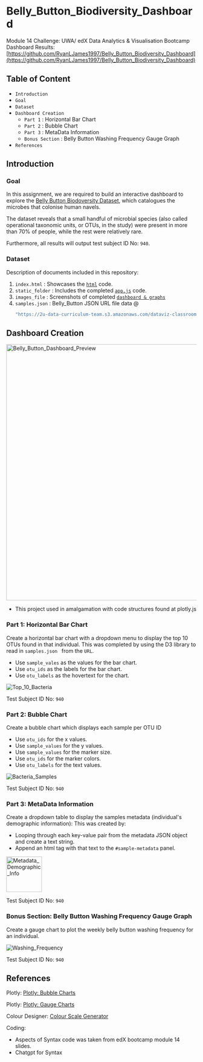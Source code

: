 # Belly_Button_Biodiversity_Dashboard
Module 14 Challenge: UWA/ edX Data Analytics & Visualisation Bootcamp
Dashboard Results: [https://github.com/RyanLJames1997/Belly_Button_Biodiversity_Dashboard](https://github.com/RyanLJames1997/Belly_Button_Biodiversity_Dashboard)

## Table of Content
- `Introduction`
- `Goal`
- `Dataset`
- `Dashboard Creation`
   - `Part 1` : Horizontal Bar Chart
   - `Part 2` : Bubble Chart
   - `Part 3` : MetaData Information
   - `Bonus Section` : Belly Button Washing Frequency Gauge Graph
- `References`

## Introduction

### Goal
In this assignment, we are required to build an interactive dashboard to explore the [Belly Button Biodoversity Dataset](https://robdunnlab.com/projects/belly-button-biodiversity/), which catalogues the microbes that colonise human navels.

The dataset reveals that a small handful of microbial species (also called operational taxonomic units, or OTUs, in the study) were present in more than 70% of people, while the rest were relatively rare.

Furthermore, all results will output test subject ID No: `940`.

### Dataset

Description of documents included in this repository:

1. `index.html` : Showcases the [`html`](https://github.com/RyanLJames1997/Belly_Button_Biodiversity_Dashboard/blob/main/Starter_Code/index.html) code.
2. `static_folder` : Includes the completed [`app.js`](https://github.com/RyanLJames1997/Belly_Button_Biodiversity_Dashboard/blob/main/Starter_Code/static/js/app.js) code.
3. `images_file` : Screenshots of completed [`dashboard & graphs`](https://github.com/RyanLJames1997/Belly_Button_Biodiversity_Dashboard/tree/main/Starter_Code/Images)
4. `samples.json` : Belly_Button JSON URL file data @ 
   ```sh
   "https://2u-data-curriculum-team.s3.amazonaws.com/dataviz-classroom/v1.1/14-Interactive-Web-Visualizations/02-Homework/samples.json";
   ```   

## Dashboard Creation

<img width="678" alt="Belly_Button_Dashboard_Preview" src="https://github.com/RyanLJames1997/Belly_Button_Biodiversity_Dashboard/assets/141802851/a3fc12cb-9cd5-40c3-87ba-002dc9fc581c">

- This project used in amalgamation with code structures found at plotly.js

### Part 1: Horizontal Bar Chart

Create a horizontal bar chart with a dropdown menu to display the top 10 OTUs found in that individual. This was completed by using the D3 library to read in `samples.json ` from the `URL`.
- Use `sample_vales` as the values for the bar chart.
- Use `otu_ids` as the labels for the bar chart.
- Use `otu_labels` as the hovertext for the chart.

![Top_10_Bacteria](https://github.com/RyanLJames1997/Belly_Button_Biodiversity_Dashboard/assets/141802851/b8325c0a-3567-417d-afda-eadb0c457f51)

Test Subject ID No: `940`

### Part 2: Bubble Chart

Create a bubble chart which displays each sample per OTU ID
- Use `otu_ids` for the x values.
- Use `sample_values` for the y values.
- Use `sample_values` for the marker size.
- Use `otu_ids` for the marker colors.
- Use `otu_labels` for the text values.

![Bacteria_Samples](https://github.com/RyanLJames1997/Belly_Button_Biodiversity_Dashboard/assets/141802851/0352ccaf-f89f-4242-9275-b3c55db1e8cc)

Test Subject ID No: `940`

### Part 3: MetaData Information

Create a dropdown table to display the samples metadata (individual's demographic information):
This was created by:
- Looping through each key-value pair from the metadata JSON object and create a text string.
- Append an html tag with that text to the `#sample-metadata` panel.

<img width="94" alt="Metadata_Demographic_Info" src="https://github.com/RyanLJames1997/Belly_Button_Biodiversity_Dashboard/assets/141802851/158b8fec-b7c7-45d3-aea7-c8b9ef95131d">

Test Subject ID No: `940`

### Bonus Section: Belly Button Washing Frequency Gauge Graph

Create a gauge chart to plot the weekly belly button washing frequency for an individual.

![Washing_Frequency](https://github.com/RyanLJames1997/Belly_Button_Biodiversity_Dashboard/assets/141802851/248d4243-2231-43cb-b47d-e576654e53d7)

Test Subject ID No: `940`

## References

Plotly: [Plotly: Bubble Charts](https://plotly.com/javascript/bubble-charts/)

Plotly: [Plotly: Gauge Charts](https://plotly.com/python/gauge-charts/)

Colour Designer: [Colour Scale Generator](https://colordesigner.io/gradient-generator)

Coding:
- Aspects of Syntax code was taken from edX bootcamp module 14 slides.
- Chatgpt for Syntax





